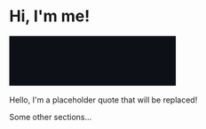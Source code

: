 # Hi, I'm me!

<img src="./assets/github-gif1_v2.gif" alt="Typing animation" width="300" height="auto" />

<!-- START QUOTE -->

Hello, I'm a placeholder quote that will be replaced!

<!-- END QUOTE -->

Some other sections...
